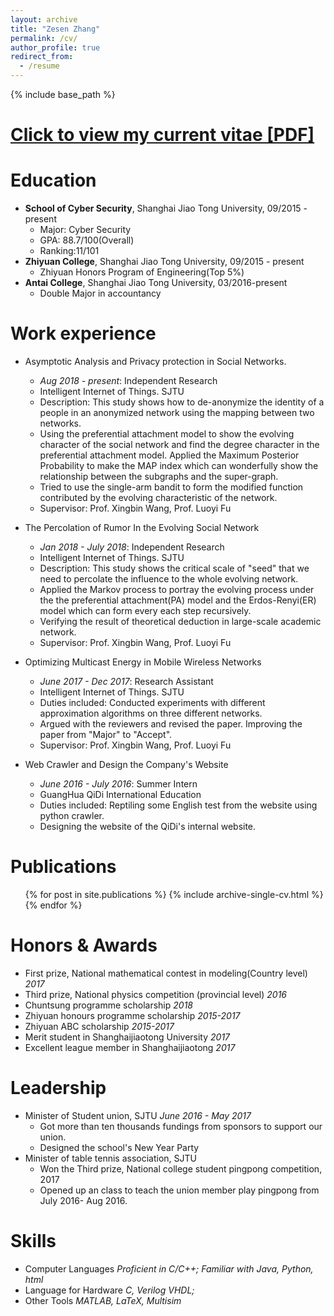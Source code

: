 ```yaml
---
layout: archive
title: "Zesen Zhang"
permalink: /cv/
author_profile: true
redirect_from:
  - /resume
---
```


{% include base_path %}

[Click to view my current vitae [PDF]](/files/ZesenZhang_EN.pdf)
======

Education
======
* **School of Cyber Security**, Shanghai Jiao Tong University, 09/2015 - present
  * Major: Cyber Security
  * GPA: 88.7/100(Overall)
  * Ranking:11/101
* **Zhiyuan College**, Shanghai Jiao Tong University, 09/2015 - present
  * Zhiyuan Honors Program of Engineering(Top 5%)
* **Antai College**, Shanghai Jiao Tong University, 03/2016-present
  * Double Major in accountancy

Work experience
======
* Asymptotic Analysis and Privacy protection in Social Networks.
  * <i>Aug 2018 - present</i>: Independent Research
  * Intelligent Internet of Things. SJTU
  * Description: This study shows how to de-anonymize the identity of a people in an anonymized network using the mapping between two networks.
  * Using the preferential attachment model to show the evolving character of the social network and find the degree character in the preferential attachment model. Applied the Maximum Posterior Probability to make the MAP index which can wonderfully show the relationship between the subgraphs and the super-graph. 
  * Tried to use the single-arm bandit to form the modified function contributed by the evolving characteristic of the network.
  * Supervisor: Prof. Xingbin Wang, Prof. Luoyi Fu

* The Percolation of Rumor In the Evolving Social Network
  * <i>Jan 2018 - July 2018</i>: Independent Research
  * Intelligent Internet of Things. SJTU
  * Description: This study shows the critical scale of "seed" that we need to percolate the influence to the whole evolving network.
  * Applied the Markov process to portray the evolving process under the the preferential attachment(PA) model and the Erdos-Renyi(ER) model which can form every each step recursively.
  * Verifying the result of theoretical deduction in large-scale academic network.
  * Supervisor: Prof. Xingbin Wang, Prof. Luoyi Fu

* Optimizing Multicast Energy in Mobile Wireless Networks 
  * <i>June 2017 - Dec 2017</i>: Research Assistant
  * Intelligent Internet of Things. SJTU
  * Duties included: Conducted experiments with different approximation algorithms on three different networks.
  * Argued with the reviewers and revised the paper. Improving the paper from "Major" to "Accept".
  * Supervisor: Prof. Xingbin Wang, Prof. Luoyi Fu
  
* Web Crawler and Design the Company's Website
  * <i>June 2016 - July 2016</i>: Summer Intern
  * GuangHua QiDi International Education
  * Duties included: Reptiling some English test from the website using python crawler.
  * Designing the website of the QiDi's internal website.

Publications
======
  <ul>{% for post in site.publications %}
    {% include archive-single-cv.html %}
  {% endfor %}</ul>

Honors & Awards
======
* First prize, National mathematical contest in modeling(Country level)  <i>2017</i>
* Third prize, National physics competition (provincial level)  <i>2016</i>
* Chuntsung programme scholarship  <i>2018</i>
* Zhiyuan honours programme scholarship  <i>2015-2017</i>
* Zhiyuan ABC scholarship  <i>2015-2017</i>
* Merit student in Shanghaijiaotong University  <i>2017</i>
* Excellent league member in Shanghaijiaotong  <i>2017</i>


Leadership
======
* Minister of Student union, SJTU  <i>June 2016 - May 2017</i>
  * Got more than ten thousands fundings from sponsors to support our union.
  * Designed the school's New Year Party
* Minister of table tennis association, SJTU
  * Won the Third prize, National college student pingpong competition, 2017
  * Opened up an class to teach the union member play pingpong from July 2016- Aug 2016.

Skills
======
* Computer Languages  <i>Proficient in C/C++; Familiar with Java, Python, html</i>
* Language for Hardware  <i>C, Verilog VHDL;</i>
* Other Tools  <i>MATLAB, LaTeX, Multisim</i>
  
<!-- Talks
======
  <ul>{% for post in site.talks %}
    {% include archive-single-talk-cv.html %}
  {% endfor %}</ul> -->
  



